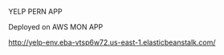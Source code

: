 YELP PERN APP

Deployed on AWS MON APP

http://yelp-env.eba-vtsp6w72.us-east-1.elasticbeanstalk.com/
